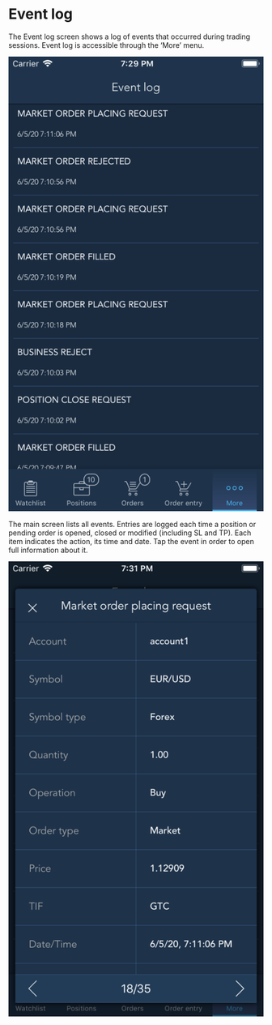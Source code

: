 # Event log

The Event log screen shows a log of events that occurred during trading sessions. Event log is accessible through the ‘More’ menu.

![](../../../.gitbook/assets/1%20%28116%29.png)


The main screen lists all events. Entries are logged each time a position or pending order is opened, closed or modified \(including SL and TP\). Each item indicates the action, its time and date. Tap the event in order to open full information about it.

![](../../../.gitbook/assets/2%20%2899%29.png)



